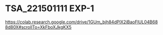 # TSA_221501111 EXP-1
https://colab.research.google.com/drive/1GUm_bjh84dPlX2iBaoFlUL04B688d80X#scrollTo=XkFboXJkgKX5 
